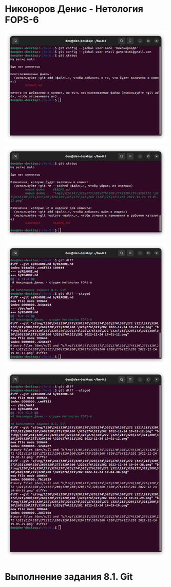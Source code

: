 # Никоноров Денис - Нетология FOPS-6

![alt text](https://github.com/mxssclxck/hw-8.1/blob/main/img/1.png)

![alt text](https://github.com/mxssclxck/hw-8.1/blob/main/img/2.png)

![alt text](https://github.com/mxssclxck/hw-8.1/blob/main/img/3.png)

![alt text](https://github.com/mxssclxck/hw-8.1/blob/main/img/4.png)

# Выполнение задания 8.1. Git
